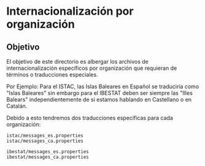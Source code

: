 # Internacionalización por organización

## Objetivo

El objetivo de este directorio es albergar los archivos de internacionalización específicos por organización que requieran de términos o traducciones especiales.

Por Ejemplo: Para el ISTAC, las Islas Baleares en Español se traduciría como "Islas Baleares" sin embargo para el IBESTAT deben ser siempre las "Illes Balears" independientemente de si estamos hablando en Castellano o en Catalán.

Debido a esto tendremos dos traducciones específicas para cada organización:

````
istac/messages_es.properties
istac/messages_ca.properties

ibestat/messages_es.properties
ibestat/messages_ca.properties
````